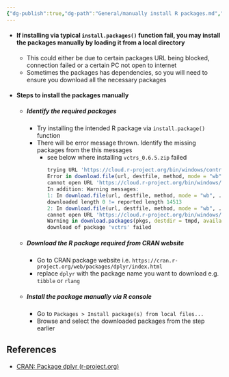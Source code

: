```yaml
---
{"dg-publish":true,"dg-path":"General/manually install R packages.md","permalink":"/general/manually-install-r-packages/","tags":["Reference"],"created":"2024-09-18","updated":"2024-09-18"}
---
```



- #### If installing via typical `install.packages()` function fail, you may install the packages manually by loading it from a local directory
	- This could either be due to certain packages URL being blocked, connection failed or a certain PC not open to internet
	- Sometimes the packages has dependencies, so you will need to ensure you download all the necessary packages
- #### Steps to install the packages manually
	- ##### Identify the required packages
		- Try installing the intended R package via `install.package()` function
		- There will be error message thrown. Identify the missing packages from the this messages
			- see below where installing `vctrs_0.6.5.zip` failed
				```R
				trying URL 'https://cloud.r-project.org/bin/windows/contrib/4.4/vctrs_0.6.5.zip'  
				Error in download.file(url, destfile, method, mode = "wb", ...) :  
				cannot open URL 'https://cloud.r-project.org/bin/windows/contrib/4.4/vctrs_0.6.5.zip'  
				In addition: Warning messages:  
				1: In download.file(url, destfile, method, mode = "wb", ...) :  
				downloaded length 0 != reported length 14513  
				2: In download.file(url, destfile, method, mode = "wb", ...) :  
				cannot open URL 'https://cloud.r-project.org/bin/windows/contrib/4.4/vctrs_0.6.5.zip': HTTP status was '403 Forbidden'  
				Warning in download.packages(pkgs, destdir = tmpd, available = available,  :  
				download of package 'vctrs' failed
				```
	- ##### Download the R package required from CRAN website
		- Go to CRAN package website i.e. `https://cran.r-project.org/web/packages/dplyr/index.html`
		- replace `dplyr` with the package name you want to download e.g. `tibble` or `rlang`
	- ##### Install the package manually via R console
		- Go to `Packages > Install package(s) from local files...`
		- Browse and select the downloaded packages from the step earlier

## References
- [CRAN: Package dplyr (r-project.org)](https://cran.r-project.org/web/packages/dplyr/index.html)
